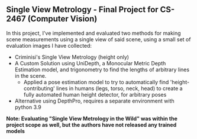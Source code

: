 ## Single View Metrology - Final Project for CS-2467 (Computer Vision)
In this project, I've implemented and evaluated two methods for making scene measurements using a single view of said scene, using a small set of evaluation images I have collected:

- Criminisi's Single View Metrology (height only)
- A Custom Solution using UniDepth, a Monocular Metric Depth Estimation model, and trigonometry to find the lengths of arbitrary lines in the scene.
	- Applied a pose estimation model to try to automatically find 'height-contributing' lines in humans (legs, torso, neck, head) to create a fully automated human height detector, for arbitrary poses
- Alternative using DepthPro, requires a separate environment with python 3.9

**Note: Evaluating "Single View Metrology in the Wild" was within the project scope as well, but the authors have not released any trained models**